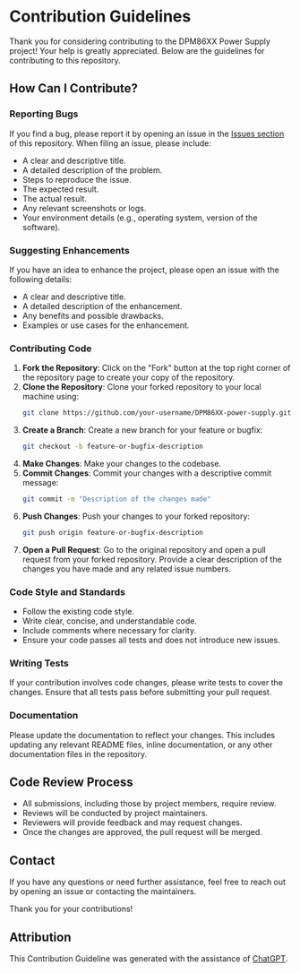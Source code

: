 # Contribution Guidelines

Thank you for considering contributing to the DPM86XX Power Supply project! Your help is greatly appreciated. Below are the guidelines for contributing to this repository.

## How Can I Contribute?

### Reporting Bugs

If you find a bug, please report it by opening an issue in the [Issues section](https://github.com/stern-biozoom/DPM86XX-power-supply/issues) of this repository. When filing an issue, please include:

- A clear and descriptive title.
- A detailed description of the problem.
- Steps to reproduce the issue.
- The expected result.
- The actual result.
- Any relevant screenshots or logs.
- Your environment details (e.g., operating system, version of the software).

### Suggesting Enhancements

If you have an idea to enhance the project, please open an issue with the following details:

- A clear and descriptive title.
- A detailed description of the enhancement.
- Any benefits and possible drawbacks.
- Examples or use cases for the enhancement.

### Contributing Code

1. **Fork the Repository**: Click on the "Fork" button at the top right corner of the repository page to create your copy of the repository.
2. **Clone the Repository**: Clone your forked repository to your local machine using:
    ```bash
    git clone https://github.com/your-username/DPM86XX-power-supply.git
    ```
3. **Create a Branch**: Create a new branch for your feature or bugfix:
    ```bash
    git checkout -b feature-or-bugfix-description
    ```
4. **Make Changes**: Make your changes to the codebase.
5. **Commit Changes**: Commit your changes with a descriptive commit message:
    ```bash
    git commit -m "Description of the changes made"
    ```
6. **Push Changes**: Push your changes to your forked repository:
    ```bash
    git push origin feature-or-bugfix-description
    ```
7. **Open a Pull Request**: Go to the original repository and open a pull request from your forked repository. Provide a clear description of the changes you have made and any related issue numbers.

### Code Style and Standards

- Follow the existing code style.
- Write clear, concise, and understandable code.
- Include comments where necessary for clarity.
- Ensure your code passes all tests and does not introduce new issues.

### Writing Tests

If your contribution involves code changes, please write tests to cover the changes. Ensure that all tests pass before submitting your pull request.

### Documentation

Please update the documentation to reflect your changes. This includes updating any relevant README files, inline documentation, or any other documentation files in the repository.

## Code Review Process

- All submissions, including those by project members, require review.
- Reviews will be conducted by project maintainers.
- Reviewers will provide feedback and may request changes.
- Once the changes are approved, the pull request will be merged.

## Contact

If you have any questions or need further assistance, feel free to reach out by opening an issue or contacting the maintainers.

Thank you for your contributions!

## Attribution

This Contribution Guideline was generated with the assistance of [ChatGPT](https://chat.openai.com/).
